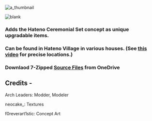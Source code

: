 ![a_thumbnail](https://user-images.githubusercontent.com/80713508/145371173-193548d4-6a8b-4956-95fb-0621f101cd8d.png)

![blank](https://user-images.githubusercontent.com/80713508/145371785-934d7b16-6e47-4ec4-b275-66dc4557a550.png)

### Adds the Hateno Ceremonial Set concept as unique upgradable items. 

### Can be found in Hateno Village in various houses. (See [this video](https://www.youtube.com/watch?v=GjqtbAuT6d0) for precise locations.)

### Downlaod 7-Zipped [Source Files](https://onedrive.live.com/download?cid=74309C0E337BBADE&resid=74309C0E337BBADE%21312820&authkey=AIR9IWo-utBOZF4) from OneDrive

## Credits -

Arch Leaders: Modder, Modeler

neocake_: Textures

f0reverart1stic: Concept Art
